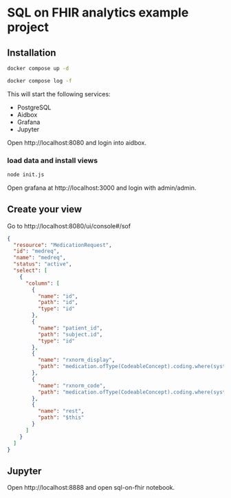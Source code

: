 # SQL on FHIR analytics example project


## Installation

```bash
docker compose up -d

docker compose log -f
```

This will start the following services:

- PostgreSQL
- Aidbox
- Grafana
- Jupyter


Open http://localhost:8080 and login into aidbox.

### load data and install views

```bash
node init.js
```

Open grafana at http://localhost:3000 and login with admin/admin.


## Create your view

Go to http://localhost:8080/ui/console#/sof 

```json
{
  "resource": "MedicationRequest",
  "id": "medreq",
  "name": "medreq",
  "status": "active",
  "select": [
    {
      "column": [
        {
          "name": "id",
          "path": "id",
          "type": "id"
        },
        {
          "name": "patient_id",
          "path": "subject.id",
          "type": "id"
        },
        {
          "name": "rxnorm_display",
          "path": "medication.ofType(CodeableConcept).coding.where(system='http://www.nlm.nih.gov/research/umls/rxnorm').display"
        },
        {
          "name": "rxnorm_code",
          "path": "medication.ofType(CodeableConcept).coding.where(system='http://www.nlm.nih.gov/research/umls/rxnorm').code"
        },
        {
          "name": "rest",
          "path": "$this"
        }
      ]
    }
  ]
}
```

## Jupyter

Open http://localhost:8888 and open sql-on-fhir notebook.





